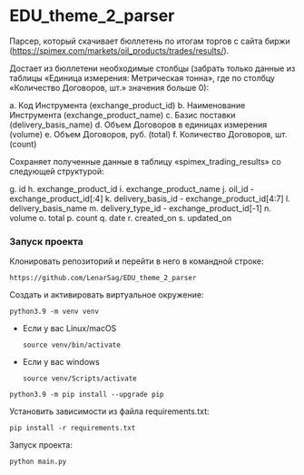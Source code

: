# EDU_theme_2_parser

Парсер, который скачивает бюллетень по итогам торгов с сайта биржи (https://spimex.com/markets/oil_products/trades/results/).

Достает из бюллетени необходимые столбцы (забрать только данные из таблицы «Единица измерения: Метрическая тонна», где по столбцу «Количество Договоров, шт.» значения больше 0):

a.  	Код Инструмента (exchange_product_id)
b.      Наименование Инструмента (exchange_product_name)
c.  	Базис поставки (delivery_basis_name)
d.      Объем Договоров в единицах измерения (volume)
e.      Объем Договоров, руб. (total)
f.       Количество Договоров, шт. (count)

Сохраняет полученные данные в таблицу «spimex_trading_results» со следующей структурой:

g.      id
h.      exchange_product_id
i.       exchange_product_name
j.       oil_id - exchange_product_id[:4]
k.  	delivery_basis_id - exchange_product_id[4:7]
l.       delivery_basis_name
m.	delivery_type_id - exchange_product_id[-1]
n.      volume
o.      total
p.      count
q.      date
r.       created_on
s.      updated_on


### Запуск проекта

Клонировать репозиторий и перейти в него в командной строке: 
```
https://github.com/LenarSag/EDU_theme_2_parser
```
Cоздать и активировать виртуальное окружение: 
```
python3.9 -m venv venv 
```
* Если у вас Linux/macOS 

    ```
    source venv/bin/activate
    ```
* Если у вас windows 
 
    ```
    source venv/Scripts/activate
    ```
```
python3.9 -m pip install --upgrade pip
```
Установить зависимости из файла requirements.txt:
```
pip install -r requirements.txt
```

Запуск проекта:
```
python main.py
```